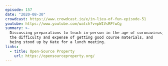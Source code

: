 ```yaml
---
episode: 157
date: "2020-08-30"
crowdcast: https://www.crowdcast.io/e/in-lieu-of-fun-episode-51
youtube: https://www.youtube.com/watch?v=pW1VsRPfwCg
summary: >-
  Discussing preparations to teach in-person in the age of coronavirus;
  the difficulty and expense of getting good course materials, and
  being stood up by Kate for a lunch meeting.
links:
  - title: Open-Source Property
    url: https://opensourceproperty.org/
---
```

